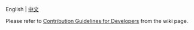 English | [中文](CONTRIBUTING(zh_CN).md)

Please refer to [Contribution Guidelines for Developers](https://github.com/linuxdeepin/developer-center/wiki/Contribution-Guidelines-for-Developers-en) from the wiki page.